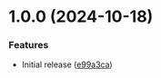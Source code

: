 # 1.0.0 (2024-10-18)


### Features

* Initial release ([e99a3ca](https://github.com/ghoztsys/gcloud-functions-naked-redirect/commit/e99a3cae3f2c72825b87dec4ba9ef9fea1b408e8))
